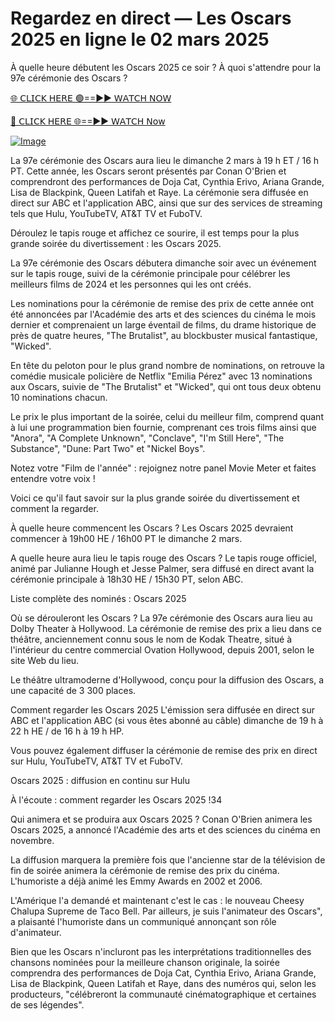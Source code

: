 # Regardez en direct — Les Oscars 2025 en ligne le 02 mars 2025

À quelle heure débutent les Oscars 2025 ce soir ? À quoi s'attendre pour la 97e cérémonie des Oscars ?


[🌐 𝖢𝖫𝖨𝖢𝖪 𝖧𝖤𝖱𝖤 🟢==►► 𝖶𝖠𝖳𝖢𝖧 𝖭𝖮𝖶](https://aztvl.blogspot.com/2025/03/oscars-2025.html)

[🔴 𝖢𝖫𝖨𝖢𝖪 𝖧𝖤𝖱𝖤 🌐==►► 𝖶𝖠𝖳𝖢𝖧 𝖭𝗈𝗐](https://aztvl.blogspot.com/2025/03/oscars-2025.html)


[![Image](https://github.com/user-attachments/assets/f26e0c2b-1828-4c59-bacb-801503d735eb)](https://aztvl.blogspot.com/2025/03/oscars-2025.html)


La 97e cérémonie des Oscars aura lieu le dimanche 2 mars à 19 h ET / 16 h PT. Cette année, les Oscars seront présentés par Conan O'Brien et comprendront des performances de Doja Cat, Cynthia Erivo, Ariana Grande, Lisa de Blackpink, Queen Latifah et Raye. La cérémonie sera diffusée en direct sur ABC et l'application ABC, ainsi que sur des services de streaming tels que Hulu, YouTubeTV, AT&T TV et FuboTV.

Déroulez le tapis rouge et affichez ce sourire, il est temps pour la plus grande soirée du divertissement : les Oscars 2025.

La 97e cérémonie des Oscars débutera dimanche soir avec un événement sur le tapis rouge, suivi de la cérémonie principale pour célébrer les meilleurs films de 2024 et les personnes qui les ont créés.

Les nominations pour la cérémonie de remise des prix de cette année ont été annoncées par l'Académie des arts et des sciences du cinéma le mois dernier et comprenaient un large éventail de films, du drame historique de près de quatre heures, "The Brutalist", au blockbuster musical fantastique, "Wicked".

En tête du peloton pour le plus grand nombre de nominations, on retrouve la comédie musicale policière de Netflix "Emilia Pérez" avec 13 nominations aux Oscars, suivie de "The Brutalist" et "Wicked", qui ont tous deux obtenu 10 nominations chacun.

Le prix le plus important de la soirée, celui du meilleur film, comprend quant à lui une programmation bien fournie, comprenant ces trois films ainsi que "Anora", "A Complete Unknown", "Conclave", "I'm Still Here", "The Substance", "Dune: Part Two" et "Nickel Boys".

Notez votre "Film de l'année" : rejoignez notre panel Movie Meter et faites entendre votre voix !

Voici ce qu'il faut savoir sur la plus grande soirée du divertissement et comment la regarder.

À quelle heure commencent les Oscars ? Les Oscars 2025 devraient commencer à 19h00 HE / 16h00 PT le dimanche 2 mars.

A quelle heure aura lieu le tapis rouge des Oscars ? Le tapis rouge officiel, animé par Julianne Hough et Jesse Palmer, sera diffusé en direct avant la cérémonie principale à 18h30 HE / 15h30 PT, selon ABC.

Liste complète des nominés : Oscars 2025

Où se dérouleront les Oscars ? La 97e cérémonie des Oscars aura lieu au Dolby Theater à Hollywood. La cérémonie de remise des prix a lieu dans ce théâtre, anciennement connu sous le nom de Kodak Theatre, situé à l'intérieur du centre commercial Ovation Hollywood, depuis 2001, selon le site Web du lieu.

Le théâtre ultramoderne d'Hollywood, conçu pour la diffusion des Oscars, a une capacité de 3 300 places.

Comment regarder les Oscars 2025 L'émission sera diffusée en direct sur ABC et l'application ABC (si vous êtes abonné au câble) dimanche de 19 h à 22 h HE / de 16 h à 19 h HP.

Vous pouvez également diffuser la cérémonie de remise des prix en direct sur Hulu, YouTubeTV, AT&T TV et FuboTV.

Oscars 2025 : diffusion en continu sur Hulu

À l'écoute : comment regarder les Oscars 2025 !34

Qui animera et se produira aux Oscars 2025 ? Conan O'Brien animera les Oscars 2025, a annoncé l'Académie des arts et des sciences du cinéma en novembre.

La diffusion marquera la première fois que l'ancienne star de la télévision de fin de soirée animera la cérémonie de remise des prix du cinéma. L'humoriste a déjà animé les Emmy Awards en 2002 et 2006.

L'Amérique l'a demandé et maintenant c'est le cas : le nouveau Cheesy Chalupa Supreme de Taco Bell. Par ailleurs, je suis l'animateur des Oscars", a plaisanté l'humoriste dans un communiqué annonçant son rôle d'animateur.

Bien que les Oscars n'incluront pas les interprétations traditionnelles des chansons nominées pour la meilleure chanson originale, la soirée comprendra des performances de Doja Cat, Cynthia Erivo, Ariana Grande, Lisa de Blackpink, Queen Latifah et Raye, dans des numéros qui, selon les producteurs, "célébreront la communauté cinématographique et certaines de ses légendes".
